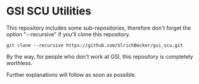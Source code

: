 # GSI SCU Utilities

This repository includes some sub-repositories, therefore don't forget the option "--recursive" if you'll clone this repository.

```git clone --recursive https://github.com/UlrichBecker/gsi_scu.git```

By the way, for people who don't work at GSI, this repository is completely worthless.

Further explanations will follow as soon as possible.
